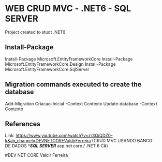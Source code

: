 # WEB CRUD MVC - .NET6 - SQL SERVER

Project created to studt .NET6

## Install-Package

Install-Package Microsoft.EntityFrameworkCore
Install-Package Microsoft.EntityFrameworkCore.Design
Install-Package Microsoft.EntityFrameworkCore.SqlServer

## Migration commands executed to create the database 
  
Add-Migration Criacao-Inicial -Context Contexto
Update-database -Context Contexto

## References

Link: https://www.youtube.com/watch?v=zr3QiQDZ0-k&ab_channel=DEVNETCOREValdirFerreira (CRUD MVC USANDO BANCO DE DADOS ****SQL SERVER*** asp.net core / .NET 6 C#)

#DEV NET CORE Valdir Ferreira